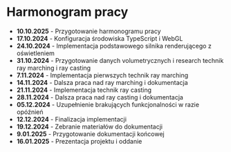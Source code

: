 # Harmonogram pracy

- **10.10.2025** - Przygotowanie harmonogramu pracy
- **17.10.2024** - Konfiguracja środowiska TypeScript i WebGL
- **24.10.2024** - Implementacja podstawowego silnika renderującego z oświetleniem
- **31.10.2024** - Przygotowanie danych volumetrycznych i research technik ray marching i ray casting
- **7.11.2024** - Implementacja pierwszych technik ray marching
- **14.11.2024** - Dalsza praca nad ray marching i dokumentacja
- **21.11.2024** - Implementacja technik ray casting
- **28.11.2024** - Dalsza praca nad ray casting i dokumentacja
- **05.12.2024** - Uzupełnienie brakujących funkcjonalności w razie opóźnień
- **12.12.2024** - Finalizacja implementacji
- **19.12.2024** - Zebranie materiałów do dokumentacji
- **9.01.2025** - Przygotowanie dokumentacji końcowej
- **16.01.2025** - Prezentacja projektu i oddanie
